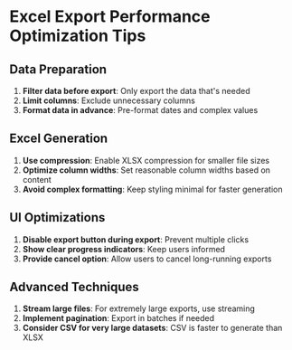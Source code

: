 # Excel Export Performance Optimization Tips

## Data Preparation
1. **Filter data before export**: Only export the data that's needed
2. **Limit columns**: Exclude unnecessary columns
3. **Format data in advance**: Pre-format dates and complex values

## Excel Generation
1. **Use compression**: Enable XLSX compression for smaller file sizes
2. **Optimize column widths**: Set reasonable column widths based on content
3. **Avoid complex formatting**: Keep styling minimal for faster generation

## UI Optimizations
1. **Disable export button during export**: Prevent multiple clicks
2. **Show clear progress indicators**: Keep users informed
3. **Provide cancel option**: Allow users to cancel long-running exports

## Advanced Techniques
1. **Stream large files**: For extremely large exports, use streaming
2. **Implement pagination**: Export in batches if needed
3. **Consider CSV for very large datasets**: CSV is faster to generate than XLSX

